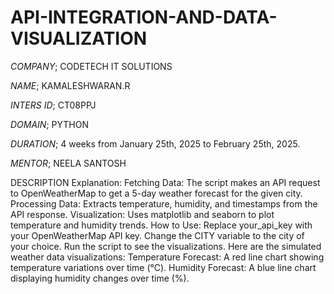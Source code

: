 # API-INTEGRATION-AND-DATA-VISUALIZATION

*COMPANY*; CODETECH IT SOLUTIONS

*NAME*; KAMALESHWARAN.R

*INTERS ID*; CT08PPJ

*DOMAIN*; PYTHON

*DURATION*; 4 weeks  from January 25th, 2025 to February 25th, 2025.  

*MENTOR*; NEELA SANTOSH

DESCRIPTION  Explanation:
Fetching Data: The script makes an API request to OpenWeatherMap to get a 5-day weather forecast for the given city.
Processing Data: Extracts temperature, humidity, and timestamps from the API response.
Visualization: Uses matplotlib and seaborn to plot temperature and humidity trends.
How to Use:
Replace your_api_key with your OpenWeatherMap API key.
Change the CITY variable to the city of your choice.
Run the script to see the visualizations.
Here are the simulated weather data visualizations:
Temperature Forecast:
A red line chart showing temperature variations over time (°C).
Humidity Forecast:
A blue line chart displaying humidity changes over time (%).


